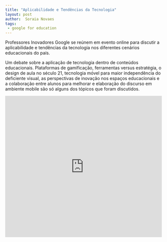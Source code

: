 ```yaml
---
title: "Aplicabilidade e Tendências da Tecnologia"
layout: post
author:  Soraia Novaes
tags: 
 - google for education
---
```


Professores Inovadores Google se reúnem em evento online para discutir a aplicabilidade e tendências da tecnologia nos diferentes cenários educacionais do país.

Um debate sobre a aplicação de tecnologia dentro de conteúdos educacionais. Plataformas de gamificação, ferramentas versus estratégia, o design de aula no século 21, tecnologia móvel para maior independência do deficiente visual, as perspectivas de inovação nos espaços educacionais e a colaboração entre alunos para melhorar e elaboração do discurso em ambiente mobile são só alguns dos tópicos que foram discutidos.

<iframe 
  width="100%" 
  height="455" 
  src="http://www.youtube.com/embed/zIzkV2xIfZA?&autoplay=1&autohide=1&modestbranding=0&showinfo=0&ap=%2526fmt%3D22" 
  frameborder="0" 
  allowfullscreen>
</iframe>

